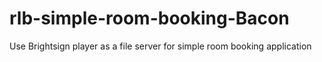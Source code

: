# rlb-simple-room-booking-Bacon
Use Brightsign player as a file server for simple room booking application

